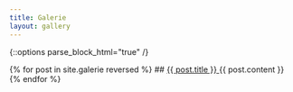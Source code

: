 ```yaml
---
title: Galerie
layout: gallery
---
```


{::options parse_block_html="true" /}
<div class="gallery lightbox">
{% for post in site.galerie reversed %}   
## <a href="{{ post.url }}">  {{ post.title }} </a>
{{ post.content }}
{% endfor %}
</div>

